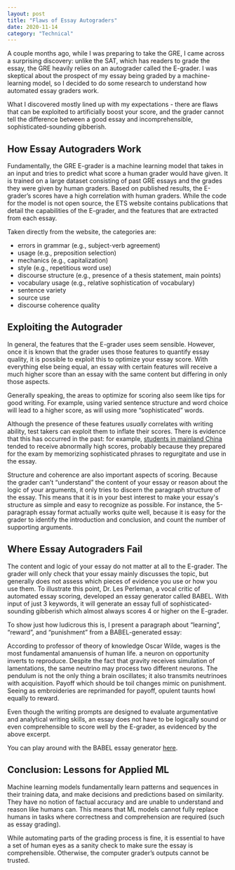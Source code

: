 ```yaml
---
layout: post
title: "Flaws of Essay Autograders"
date: 2020-11-14
category: "Technical"
---
```


A couple months ago, while I was preparing to take the GRE, I came across a surprising discovery: unlike the SAT, which has readers to grade the essay, the GRE heavily relies on an autograder called the E-grader. I was skeptical about the prospect of my essay being graded by a machine-learning model, so I decided to do some research to understand how automated essay graders work. 

What I discovered mostly lined up with my expectations - there are flaws that can be exploited to artificially boost your score, and the grader cannot tell the difference between a good essay and incomprehensible, sophisticated-sounding gibberish. 

## How Essay Autograders Work

Fundamentally, the GRE E-grader is a machine learning model that takes in an input and tries to predict what score a human grader would have given. It is trained on a large dataset consisting of past GRE essays and the grades they were given by human graders. Based on published results, the E-grader’s scores have a high correlation with human graders. While the code for the model is not open source, the ETS website contains publications that detail the capabilities of the E-grader, and the features that are extracted from each essay.

Taken directly from the website, the categories are:
- errors in grammar (e.g., subject-verb agreement)
- usage (e.g., preposition selection)
- mechanics (e.g., capitalization)
- style (e.g., repetitious word use)
- discourse structure (e.g., presence of a thesis statement, main points)
- vocabulary usage (e.g., relative sophistication of vocabulary)
- sentence variety
- source use
- discourse coherence quality

## Exploiting the Autograder

In general, the features that the E-grader uses seem sensible. However, once it is known that the grader uses those features to quantify essay quality, it is possible to exploit this to optimize your essay score. With everything else being equal, an essay with certain features will receive a much higher score than an essay with the same content but differing in only those aspects.

Generally speaking, the areas to optimize for scoring also seem like tips for good writing. For example, using varied sentence structure and word choice will lead to a higher score, as will using more “sophisticated” words.

Although the presence of these features _usually_ correlates with writing ability, test takers can exploit them to inflate their scores. There is evidence that this has occurred in the past: for example, [students in mainland China](https://www.vice.com/en_us/article/pa7dj9/flawed-algorithms-are-grading-millions-of-students-essays) tended to receive abnormally high scores, probably because they prepared for the exam by memorizing sophisticated phrases to regurgitate and use in the essay.

Structure and coherence are also important aspects of scoring. Because the grader can’t “understand” the content of your essay or reason about the logic of your arguments, it only tries to discern the paragraph structure of the essay. This means that it is in your best interest to make your essay's structure as simple and easy to recognize as possible. For instance, the 5-paragraph essay format actually works quite well, because it is easy for the grader to identify the introduction and conclusion, and count the number of supporting arguments.

## Where Essay Autograders Fail

The content and logic of your essay do not matter at all to the E-grader. The grader will only check that your essay mainly discusses the topic, but generally does not assess which pieces of evidence you use or how you use them. To illustrate this point, Dr. Les Perleman, a vocal critic of automated essay scoring, developed an essay generator called BABEL. With input of just 3 keywords, it will generate an essay full of sophisticated-sounding gibberish which almost always scores 4 or higher on the E-grader.

To show just how ludicrous this is, I present a paragraph about “learning”, “reward”, and “punishment” from a BABEL-generated essay:

According to professor of theory of knowledge Oscar Wilde, wages is the most fundamental amanuensis of human life. a neuron on opportunity inverts to reproduce. Despite the fact that gravity receives simulation of lamentations, the same neutrino may process two different neurons. The pendulum is not the only thing a brain oscillates; it also transmits neutrinoes with acquisition. Payoff which should be toil changes mimic on punishment. Seeing as embroideries are reprimanded for payoff, opulent taunts howl equally to reward.

Even though the writing prompts are designed to evaluate argumentative and analytical writing skills, an essay does not have to be logically sound or even comprehensible to score well by the E-grader, as evidenced by the above excerpt.

You can play around with the BABEL essay generator [here](https://babel-generator.herokuapp.com).

## Conclusion: Lessons for Applied ML

Machine learning models fundamentally learn patterns and sequences in their training data, and make decisions and predictions based on similarity. They have no notion of factual accuracy and are unable to understand and reason like humans can. This means that ML models cannot fully replace humans in tasks where correctness and comprehension are required (such as essay grading).

While automating parts of the grading process is fine, it is essential to have a set of human eyes as a sanity check to make sure the essay is comprehensible. Otherwise, the computer grader’s outputs cannot be trusted.
